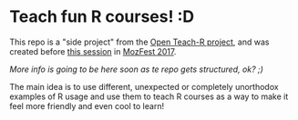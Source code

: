 # Teach fun R courses! :D

This repo is a "side project" from the [Open Teach-R project](https://github.com/marcosvital/teach-R-project), and was created before [this session](https://guidebook.com/guide/114124/event/16741544/) in [MozFest 2017](mozillafestival.org).

*More info is going to be here soon as te repo gets structured, ok? ;)*

The main idea is to use different, unexpected or completely unorthodox examples of R usage and use them to teach R courses as a way to make it feel more friendly and even cool to learn!
